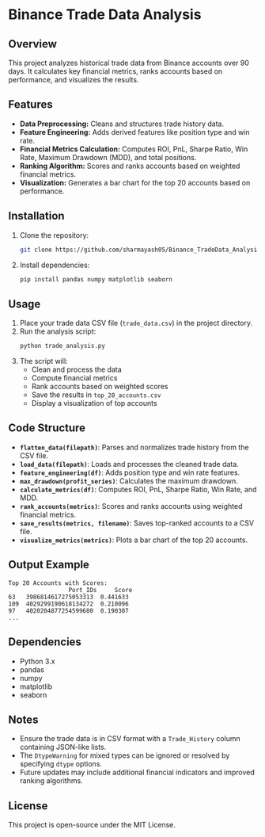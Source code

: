# Binance Trade Data Analysis

## Overview
This project analyzes historical trade data from Binance accounts over 90 days. It calculates key financial metrics, ranks accounts based on performance, and visualizes the results.

## Features
- **Data Preprocessing:** Cleans and structures trade history data.
- **Feature Engineering:** Adds derived features like position type and win rate.
- **Financial Metrics Calculation:** Computes ROI, PnL, Sharpe Ratio, Win Rate, Maximum Drawdown (MDD), and total positions.
- **Ranking Algorithm:** Scores and ranks accounts based on weighted financial metrics.
- **Visualization:** Generates a bar chart for the top 20 accounts based on performance.

## Installation
1. Clone the repository:
   ```sh
   git clone https://github.com/sharmayash05/Binance_TradeData_Analysis.git
   ```
2. Install dependencies:
   ```sh
   pip install pandas numpy matplotlib seaborn
   ```

## Usage
1. Place your trade data CSV file (`trade_data.csv`) in the project directory.
2. Run the analysis script:
   ```sh
   python trade_analysis.py
   ```
3. The script will:
   - Clean and process the data
   - Compute financial metrics
   - Rank accounts based on weighted scores
   - Save the results in `top_20_accounts.csv`
   - Display a visualization of top accounts

## Code Structure
- **`flatten_data(filepath)`**: Parses and normalizes trade history from the CSV file.
- **`load_data(filepath)`**: Loads and processes the cleaned trade data.
- **`feature_engineering(df)`**: Adds position type and win rate features.
- **`max_drawdown(profit_series)`**: Calculates the maximum drawdown.
- **`calculate_metrics(df)`**: Computes ROI, PnL, Sharpe Ratio, Win Rate, and MDD.
- **`rank_accounts(metrics)`**: Scores and ranks accounts using weighted financial metrics.
- **`save_results(metrics, filename)`**: Saves top-ranked accounts to a CSV file.
- **`visualize_metrics(metrics)`**: Plots a bar chart of the top 20 accounts.

## Output Example
```
Top 20 Accounts with Scores:
                 Port_IDs     Score
63   3986814617275053313  0.441633
109  4029299190618134272  0.210096
97   4020204877254599680  0.190307
...
```

## Dependencies
- Python 3.x
- pandas
- numpy
- matplotlib
- seaborn

## Notes
- Ensure the trade data is in CSV format with a `Trade_History` column containing JSON-like lists.
- The `DtypeWarning` for mixed types can be ignored or resolved by specifying `dtype` options.
- Future updates may include additional financial indicators and improved ranking algorithms.

## License
This project is open-source under the MIT License.

